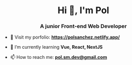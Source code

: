 <h1 align="center">Hi 👋, I'm Pol</h1>
<h3 align="center">A junior Front-end Web Developer</h3>

- 📒 Visit my porfolio: **https://polsanchez.netlify.app/**

- 🌱 I’m currently learning **Vue, React, NextJS**

- 📫 How to reach me: **pol.sm.dev@gmail.com**
